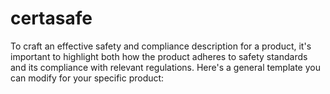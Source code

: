 # certasafe
To craft an effective safety and compliance description for a product, it's important to highlight both how the product adheres to safety standards and its compliance with relevant regulations. Here's a general template you can modify for your specific product:
